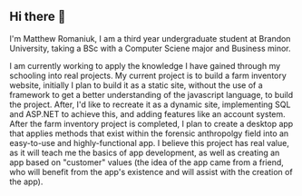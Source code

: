 ## Hi there 👋

I'm Matthew Romaniuk, I am a third year undergraduate student at Brandon University, taking a BSc with a Computer Sciene major and Business minor.

I am currently working to apply the knowledge I have gained through my schooling into real projects. My current project is to build a farm inventory website, initially I plan to build it as a static site, without the use of a framework to get a better understanding of the javascript language, to build the project. After, I'd like to recreate it as a dynamic site, implementing SQL and ASP.NET to achieve this, and adding features like an account system. After the farm inventory project is completed, I plan to create a desktop app that applies methods that exist within the forensic anthropolgy field into an easy-to-use and highly-functional app. I believe this project has real value, as it will teach me the basics of app development, as well as creating an app based on "customer" values (the idea of the app came from a friend, who will benefit from the app's existence and will assist with the creation of the app).

<!--
### MY TODO's
* Learn basics of:
  * Terminal usage
  * Cloud computing
  * Machine learning
-->
<!--
**matthewromaniuk/matthewromaniuk** is a ✨ _special_ ✨ repository because its `README.md` (this file) appears on your GitHub profile.

Here are some ideas to get you started:

- 🔭 I’m currently working on ...
- 🌱 I’m currently learning ...
- 👯 I’m looking to collaborate on ...
- 🤔 I’m looking for help with ...
- 💬 Ask me about ...
- 📫 How to reach me: ...
- 😄 Pronouns: ...
- ⚡ Fun fact: ...
-->
